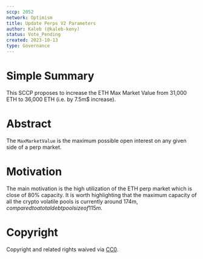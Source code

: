 ```yaml
---
sccp: 2052
network: Optimism
title: Update Perps V2 Parameters
author: Kaleb (@kaleb-keny)
status: Vote_Pending
created: 2023-10-13
type: Governance
---
```


# Simple Summary

This SCCP proposes to increase the ETH Max Market Value from 31,000 ETH to 36,000 ETH (i.e. by 7.5m$ increase).

# Abstract

The `MaxMarketValue` is the maximum possible open interest on any given side of a perp market.

# Motivation

The main motivation is the high utilization of the ETH perp market which is close of 80% capacity. 
It is worth highlighting that the maximum capacity of all the crypto volatile pools is currently around 174m$, compared to a total debt pool size of 115m$.

# Copyright

Copyright and related rights waived via [CC0](https://creativecommons.org/publicdomain/zero/1.0/).



